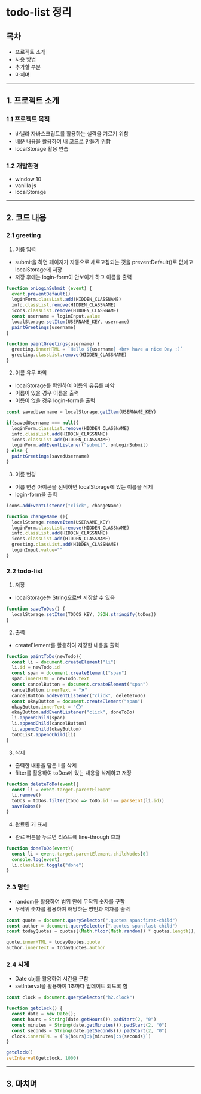 # todo-list 정리
## 목차
+ 프로젝트 소개
+ 사용 방법
+ 추가할 부분
+ 마치며
---
## 1. 프로젝트 소개
### 1.1 프로젝트 목적
+ 바닐라 자바스크립트를 활용하는 실력을 기르기 위함
+ 배운 내용을 활용하여 내 코드로 만들기 위함
+ localStorage 활용 연습

### 1.2 개발환경
+ window 10
+ vanilla js
+ localStorage
---
## 2. 코드 내용
### 2.1 greeting
1. 이름 입력  
+ submit을 하면 페이지가 자동으로 새로고침되는 것을 preventDefault()로 없애고 localStorage에 저장
+ 저장 후에는 login-form이 안보이게 하고 이름을 출력
``` js
function onLoginSubmit (event) {
  event.preventDefault()
  loginForm.classList.add(HIDDEN_CLASSNAME)
  info.classList.remove(HIDDEN_CLASSNAME)
  icons.classList.remove(HIDDEN_CLASSNAME)
  const username = loginInput.value
  localStorage.setItem(USERNAME_KEY, username)
  paintGreetings(username)
}

function paintGreetings(username) {
  greeting.innerHTML = `Hello ${username} <br> have a nice Day :)`
  greeting.classList.remove(HIDDEN_CLASSNAME)
}
```
2. 이름 유무 파악   
+ localStorage를 확인하여 이름의 유뮤를 파악
+ 이름이 있을 경우 이름을 출력
+ 이름이 없을 경우 login-form을 출력
``` js
const savedUsername = localStorage.getItem(USERNAME_KEY)

if(savedUsername === null){
  loginForm.classList.remove(HIDDEN_CLASSNAME)
  info.classList.add(HIDDEN_CLASSNAME)
  icons.classList.add(HIDDEN_CLASSNAME)
  loginForm.addEventListener("submit", onLoginSubmit)
} else {
  paintGreetings(savedUsername)
}
```
3. 이름 변경
+ 이름 변경 아이콘을 선택하면 localStorage에 있는 이름을 삭제
+ login-form을 출력
```js
icons.addEventListener("click", changeName) 

function changeName (){
  localStorage.removeItem(USERNAME_KEY)
  loginForm.classList.remove(HIDDEN_CLASSNAME)
  info.classList.add(HIDDEN_CLASSNAME)
  icons.classList.add(HIDDEN_CLASSNAME)
  greeting.classList.add(HIDDEN_CLASSNAME)
  loginInput.value=""
}
```
### 2.2 todo-list
1. 저장
+ localStorage는 String으로만 저장할 수 있음
``` js
function saveToDos() {
  localStorage.setItem(TODOS_KEY, JSON.stringify(toDos))
}
```
2. 출력
+ createElement를 활용하여 저장한 내용을 출력
``` js
function paintToDo(newTodo){
  const li = document.createElement("li")
  li.id = newTodo.id
  const span = document.createElement("span")
  span.innerHTML = newTodo.text
  const cancelButton = document.createElement("span")
  cancelButton.innerText = "❌"
  cancelButton.addEventListener("click", deleteToDo)
  const okayButtom = document.createElement("span")
  okayButtom.innerText = "⭕"
  okayButtom.addEventListener("click", doneToDo)
  li.appendChild(span)
  li.appendChild(cancelButton)
  li.appendChild(okayButtom)
  toDoList.appendChild(li)
}
```
3. 삭제
+ 출력한 내용을 담은 li를 삭제
+ filter를 활용하여 toDos에 있는 내용을 삭제하고 저장
``` js
function deleteToDo(event){
  const li = event.target.parentElement
  li.remove()
  toDos = toDos.filter(toDo => toDo.id !== parseInt(li.id))
  saveToDos()
}
```
4. 완료된 거 표시
+ 완료 버튼을 누르면 리스트에 line-through 효과
``` js
function doneToDo(event){
  const li = event.target.parentElement.childNodes[0]
  console.log(event)
  li.classList.toggle("done")
}
```
### 2.3 명언
+ random을 활용하여 범위 안에 무작위 숫자를 구함
+ 무작위 숫자를 활용하여 해당하는 명언과 저자를 출력
```js
const quote = document.querySelector(".quotes span:first-child")
const author = document.querySelector(".quotes span:last-child")
const todayQuotes = quotes[(Math.floor(Math.random() * quotes.length))]

quote.innerHTML = todayQuotes.quote
author.innerText = todayQuotes.author
```
### 2.4 시계
+ Date obj를 활용하여 시간을 구함
+ setInterval을 활용하여 1초마다 업데이트 되도록 함
```js
const clock = document.querySelector("h2.clock")

function getclock() {
  const date = new Date();
  const hours = String(date.getHours()).padStart(2, "0")
  const minutes = String(date.getMinutes()).padStart(2, "0")
  const seconds = String(date.getSeconds()).padStart(2, "0")
  clock.innerHTML = (`${hours}:${minutes}:${seconds}`)
}

getclock()
setInterval(getclock, 1000)
```
---
## 3. 마치며
